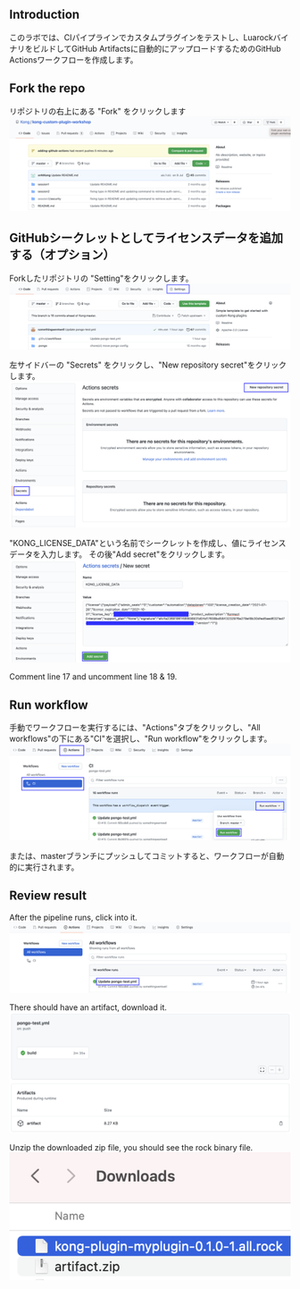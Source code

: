 ## Introduction

このラボでは、CIパイプラインでカスタムプラグインをテストし、LuarockバイナリをビルドしてGitHub Artifactsに自動的にアップロードするためのGitHub Actionsワークフローを作成します。


## Fork the repo

リポジトリの右上にある "Fork" をクリックします
![](assets/fork-repo.png)


## GitHubシークレットとしてライセンスデータを追加する（オプション）

Forkしたリポジトリの "Setting"をクリックします。
![](assets/setting.png)

左サイドバーの "Secrets" をクリックし、"New repository secret"をクリックします。
![](assets/setting2.png)

"KONG_LICENSE_DATA"という名前でシークレットを作成し、値にライセンスデータを入力します。 その後"Add secret"をクリックします。
![](assets/add-secret.png)

Comment line 17 and uncomment line 18 & 19.

## Run workflow

手動でワークフローを実行するには、"Actions"タブをクリックし、"All workflows"の下にある"CI"を選択し、"Run workflow"をクリックします。
![](assets/run-workflow.png)

または、masterブランチにプッシュしてコミットすると、ワークフローが自動的に実行されます。

## Review result

After the pipeline runs, click into it.
![](assets/review-result.png)

There should have an artifact, download it.
![](assets/review-result2.png)

Unzip the downloaded zip file, you should see the rock binary file.
![](assets/review-result3.png)